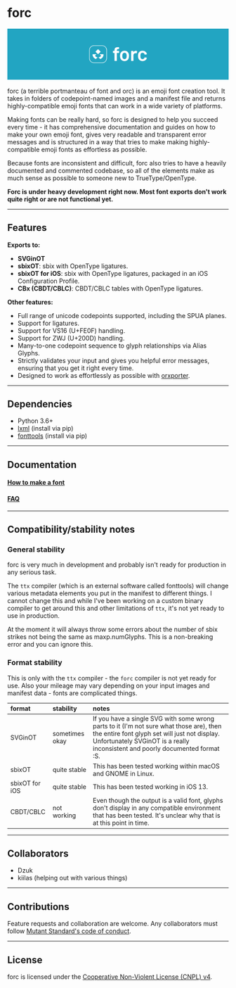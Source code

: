 # forc

![forc logo with the text 'forc' next to it on a blue background](docs/img/forc_logo.png)

forc (a terrible portmanteau of font and orc) is an emoji font creation tool. It takes in folders of codepoint-named images and a manifest file and returns highly-compatible emoji fonts that can work in a wide variety of platforms.

Making fonts can be really hard, so forc is designed to help you succeed every time - it has comprehensive documentation and guides on how to make your own emoji font, gives very readable and transparent error messages and is structured in a way that tries to make making highly-compatible emoji fonts as effortless as possible.

Because fonts are inconsistent and difficult, forc also tries to have a heavily documented and commented codebase, so all of the elements make as much sense as possible to someone new to TrueType/OpenType.

**Forc is under heavy development right now. Most font exports don't work quite right or are not functional yet.**

---

## Features

**Exports to:**

- **SVGinOT**
- **sbixOT**: sbix with OpenType ligatures.
- **sbixOT for iOS**: sbix with OpenType ligatures, packaged in an iOS Configuration Profile.
- **CBx (CBDT/CBLC)**: CBDT/CBLC tables with OpenType ligatures.

**Other features:**

- Full range of unicode codepoints supported, including the SPUA planes.
- Support for ligatures.
- Support for VS16 (U+FE0F) handling.
- Support for ZWJ (U+200D) handling.
- Many-to-one codepoint sequence to glyph relationships via Alias Glyphs.
- Strictly validates your input and gives you helpful error messages, ensuring that you get it right every time.
- Designed to work as effortlessly as possible with [orxporter](https://github.com/mutantstandard/orxporter).


---

## Dependencies

- Python 3.6+
- [lxml](https://lxml.de/) (install via pip)
- [fonttools](https://github.com/fonttools/fonttools) (install via pip)

---

## Documentation

#### [How to make a font](docs/howto/howto.md)

#### [FAQ](docs/faq.md)

---

## Compatibility/stability notes

### General stability

forc is very much in development and probably isn't ready for production in any serious task.

The `ttx` compiler (which is an external software called fonttools) will change various metadata elements you put in the manifest to different things. I cannot change this and while I've been working on a custom binary compiler to get around this and other limitations of `ttx`, it's not yet ready to use in production.

At the moment it will always throw some errors about the number of sbix strikes not being the same as maxp.numGlyphs. This is a non-breaking error and you can ignore this.

### Format stability

This is only with the `ttx` compiler - the `forc` compiler is not yet ready for use. Also your mileage may vary depending on your input images and manifest data - fonts are complicated things.

| format | stability | notes |
|:--|:--|:--|
| SVGinOT | sometimes okay | If you have a single SVG with some wrong parts to it (I'm not sure what those are), then the entire font glyph set will just not display. Unfortunately SVGinOT is a really inconsistent and poorly documented format :S. |
| sbixOT | quite stable | This has been tested working within macOS and GNOME in Linux. |
| sbixOT for iOS | quite stable | This has been tested working in iOS 13. |
| CBDT/CBLC | not working | Even though the output is a valid font, glyphs don't display in any compatible environment that has been tested. It's unclear why that is at this point in time. |

---

## Collaborators
- Dzuk
- kiilas (helping out with various things)

---

## Contributions

Feature requests and collaboration are welcome. Any collaborators must follow [Mutant Standard's code of conduct](code_of_conduct.md).

----

## License

forc is licensed under the [Cooperative Non-Violent License (CNPL) v4](license.txt).
